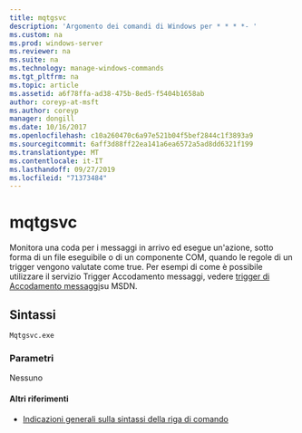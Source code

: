 ```yaml
---
title: mqtgsvc
description: 'Argomento dei comandi di Windows per * * * *- '
ms.custom: na
ms.prod: windows-server
ms.reviewer: na
ms.suite: na
ms.technology: manage-windows-commands
ms.tgt_pltfrm: na
ms.topic: article
ms.assetid: a6f78ffa-ad38-475b-8ed5-f5404b1658ab
author: coreyp-at-msft
ms.author: coreyp
manager: dongill
ms.date: 10/16/2017
ms.openlocfilehash: c10a260470c6a97e521b04f5bef2844c1f3893a9
ms.sourcegitcommit: 6aff3d88ff22ea141a6ea6572a5ad8dd6321f199
ms.translationtype: MT
ms.contentlocale: it-IT
ms.lasthandoff: 09/27/2019
ms.locfileid: "71373484"
---
```

# <a name="mqtgsvc"></a>mqtgsvc



Monitora una coda per i messaggi in arrivo ed esegue un'azione, sotto forma di un file eseguibile o di un componente COM, quando le regole di un trigger vengono valutate come true. Per esempi di come è possibile utilizzare il servizio Trigger Accodamento messaggi, vedere [trigger di Accodamento messaggi](https://go.microsoft.com/fwlink/?LinkId=248725)su MSDN.

## <a name="syntax"></a>Sintassi

```
Mqtgsvc.exe
```

### <a name="parameters"></a>Parametri

Nessuno

#### <a name="additional-references"></a>Altri riferimenti

-   [Indicazioni generali sulla sintassi della riga di comando](command-line-syntax-key.md)